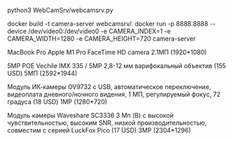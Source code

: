 python3 WebCamSrv/webcamsrv.py  

docker build -t camera-server webcamsrv/.
docker run -p 8888:8888 --device /dev/video0:/dev/video0 -e CAMERA_INDEX=1 -e CAMERA_WIDTH=1280 -e CAMERA_HEIGHT=720 camera-server

MacBook Pro Apple M1 Pro FaceTime HD camera 
2.1МП (1920*1080)

5MP POE Vechile IMX 335 / 5MP 2,8-12 мм варифокальный объектив (155 USD)
5МП (2592*1944)

Модуль ИК-камеры OV9732 с USB, автоматическое переключение, видеоплата дневного/ночного видения, 1 МП, регулируемый фокус, 72 градуса (18 USD)
1MP (1280*720)

Модуль камеры Waveshare SC3336 3 Мп (B) с высокой чувствительностью, высоким SNR, низкой производительностью, совместим с серией LuckFox Pico (17 USD)
3MP (2304*1296)

